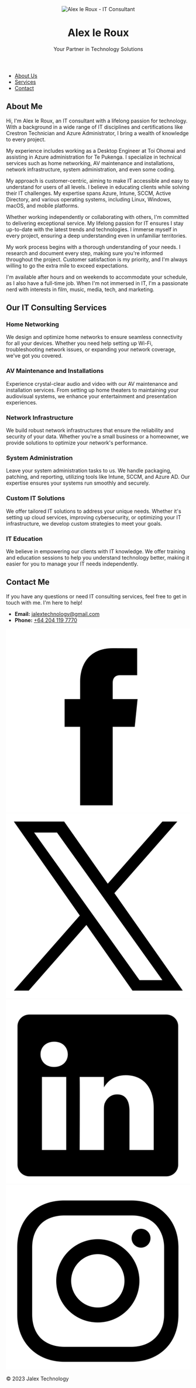 <!DOCTYPE html>
<html lang="en">
<head>
    <meta charset="UTF-8">
    <meta name="viewport" content="width=device-width, initial-scale=1.0">
    <link rel="stylesheet" href="styles.css">
</head>
<body>
    <header>
        <img src="profile-picture.jpg" alt="Alex le Roux - IT Consultant" class="profile-picture">
        <h1>Alex le Roux</h1>
        <p>Your Partner in Technology Solutions</p>
    </header>
    <nav>
        <ul>
            <li><a href="#about">About Us</a></li>
            <li><a href="#services">Services</a></li>
            <li><a href="#contact">Contact</a></li>
        </ul>
    </nav>
    <section id="about">
        <div class="about-container">
            <h2>About Me</h2>
            <p>Hi, I'm Alex le Roux, an IT consultant with a lifelong passion for technology. With a background in a wide range of IT disciplines and certifications like Crestron Technician and Azure Administrator, I bring a wealth of knowledge to every project.</p>
            <p>My experience includes working as a Desktop Engineer at Toi Ohomai and assisting in Azure administration for Te Pukenga. I specialize in technical services such as home networking, AV maintenance and installations, network infrastructure, system administration, and even some coding.</p>
            <p>My approach is customer-centric, aiming to make IT accessible and easy to understand for users of all levels. I believe in educating clients while solving their IT challenges. My expertise spans Azure, Intune, SCCM, Active Directory, and various operating systems, including Linux, Windows, macOS, and mobile platforms.</p>
            <p>Whether working independently or collaborating with others, I'm committed to delivering exceptional service. My lifelong passion for IT ensures I stay up-to-date with the latest trends and technologies. I immerse myself in every project, ensuring a deep understanding even in unfamiliar territories.</p>
            <p>My work process begins with a thorough understanding of your needs. I research and document every step, making sure you're informed throughout the project. Customer satisfaction is my priority, and I'm always willing to go the extra mile to exceed expectations.</p>
            <p>I'm available after hours and on weekends to accommodate your schedule, as I also have a full-time job. When I'm not immersed in IT, I'm a passionate nerd with interests in film, music, media, tech, and marketing.</p>
        </div>
    </section>
    <section id="services">
        <div class="services-container">
            <h2>Our IT Consulting Services</h2>
            <div class="service">
                <h3>Home Networking</h3>
                <p>We design and optimize home networks to ensure seamless connectivity for all your devices. Whether you need help setting up Wi-Fi, troubleshooting network issues, or expanding your network coverage, we've got you covered.</p>
            </div>
            <div class="service">
                <h3>AV Maintenance and Installations</h3>
                <p>Experience crystal-clear audio and video with our AV maintenance and installation services. From setting up home theaters to maintaining your audiovisual systems, we enhance your entertainment and presentation experiences.</p>
            </div>
            <div class="service">
                <h3>Network Infrastructure</h3>
                <p>We build robust network infrastructures that ensure the reliability and security of your data. Whether you're a small business or a homeowner, we provide solutions to optimize your network's performance.</p>
            </div>
            <div class="service">
                <h3>System Administration</h3>
                <p>Leave your system administration tasks to us. We handle packaging, patching, and reporting, utilizing tools like Intune, SCCM, and Azure AD. Our expertise ensures your systems run smoothly and securely.</p>
            </div>
            <div class="service">
                <h3>Custom IT Solutions</h3>
                <p>We offer tailored IT solutions to address your unique needs. Whether it's setting up cloud services, improving cybersecurity, or optimizing your IT infrastructure, we develop custom strategies to meet your goals.</p>
            </div>
            <div class="service">
                <h3>IT Education</h3>
                <p>We believe in empowering our clients with IT knowledge. We offer training and education sessions to help you understand technology better, making it easier for you to manage your IT needs independently.</p>
            </div>
        </div>
    </section>
    <section id="contact">
        <div class="contact-container">
            <h2>Contact Me</h2>
            <p>If you have any questions or need IT consulting services, feel free to get in touch with me. I'm here to help!</p>
            <ul>
                <li>
                    <strong>Email:</strong> <a href="mailto:jalextechnology@gmail.com">jalextechnology@gmail.com</a>
                </li>
                <li>
                    <strong>Phone:</strong> <a href="tel:+642041197770">+64 204 119 7770</a>
                </li>
            </ul>
        </div>
    </section>
    <footer>
        <div class="social-icons">
            <a href="[#](https://www.facebook.com/alexander.leroux.5)"><img src="facebook.png" alt="Facebook"></a>
            <a href="#"><img src="twitter.png" alt="Twitter"></a>
            <a href="[#](https://www.linkedin.com/in/alexander-le-roux-621b2816a/)"><img src="linkedin.png" alt="LinkedIn"></a>
            <a href="[#](https://www.instagram.com/j_alexander_lr/)"><img src="instagram.png" alt="Instagram"></a>
        </div>
        <p>&copy; 2023 Jalex Technology</p>
    </footer>
</body>
</html>
